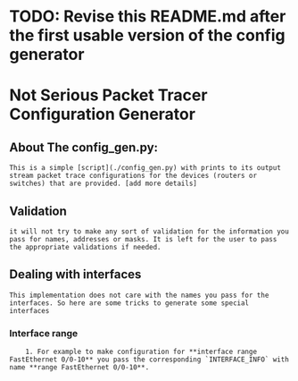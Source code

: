 # TODO: Revise this README.md after the first usable version of the config generator

# Not Serious Packet Tracer Configuration Generator
## **About The config_gen.py:**
    This is a simple [script](./config_gen.py) with prints to its output stream packet trace configurations for the devices (routers or switches) that are provided. [add more details]

## Validation
    it will not try to make any sort of validation for the information you pass for names, addresses or masks. It is left for the user to pass the appropriate validations if needed.

## **Dealing with interfaces**
    This implementation does not care with the names you pass for the interfaces. So here are some tricks to generate some special interfaces
### Interface range
        1. For example to make configuration for **interface range FastEthernet 0/0-10** you pass the corresponding `INTERFACE_INFO` with name **range FastEthernet 0/0-10**.


